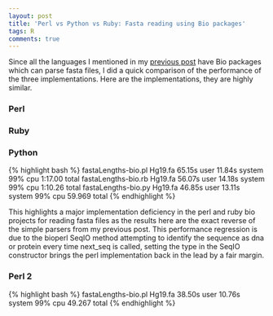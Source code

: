 ```yaml
---
layout: post
title: 'Perl vs Python vs Ruby: Fasta reading using Bio packages'
tags: R
comments: true
---
```


Since all the languages I mentioned in my [previous
post](http://jimhester.calepin.co/perl-vs-python-vs-ruby-parsing-fasta-files.html)
have Bio packages which can parse fasta files, I did a quick comparison of the
performance of the three implementations.  Here are the implementations, they
are highly similar.

### Perl ###
<script src="https://gist.github.com/3169859.js?file=fasta-bioperl.pl"></script>

### Ruby ###
<script src="https://gist.github.com/3169859.js?file=fasta-bioruby.rb"></script>

### Python ###
<script src="https://gist.github.com/3169859.js?file=fasta-biopython.py"></script>


{% highlight bash %}
fastaLengths-bio.pl Hg19.fa 65.15s user 11.84s system 99% cpu 1:17.00 total
fastaLengths-bio.rb Hg19.fa 56.07s user 14.18s system 99% cpu 1:10.26 total
fastaLengths-bio.py Hg19.fa 46.85s user 13.11s system 99% cpu 59.969 total
{% endhighlight %}

This highlights a major implementation deficiency in the perl and ruby bio
projects for reading fasta files as the results here are the exact reverse of
the simple parsers from my previous post. This performance regression is due to
the bioperl SeqIO method attempting to identify the sequence as dna or protein
every time next_seq is called, setting the type in the SeqIO constructor brings
the perl implementation back in the lead by a fair margin.

### Perl 2 ###
<script src="https://gist.github.com/3169859.js?file=fasta-bioperl2.pl"></script>


{% highlight bash %}
fastaLengths-bio.pl Hg19.fa 38.50s user 10.76s system 99% cpu 49.267 total
{% endhighlight %}
